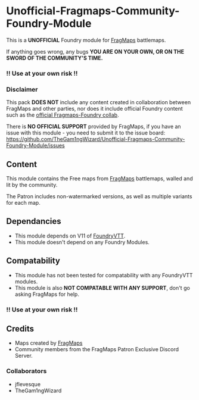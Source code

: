 # Unofficial-Fragmaps-Community-Foundry-Module
This is a **UNOFFICIAL** Foundry module for [FragMaps](https://www.patreon.com/fragmaps) battlemaps.

If anything goes wrong, any bugs **YOU ARE ON YOUR OWN, OR ON THE SWORD OF THE COMMUNITY'S TIME.**
### !! Use at your own risk !!

### Disclaimer
This pack **DOES NOT** include any content created in collaboration between FragMaps and other parties, nor does it include official Foundry content such as the [official Fragmaps-Foundry collab](https://foundryvtt.com/packages/fragmaps-free).

There is **NO OFFICIAL SUPPORT** provided by FragMaps, if you have an issue with this module - you need to submit it to the issue board: https://github.com/TheGam1ngWizard/Unofficial-Fragmaps-Community-Foundry-Module/issues

## Content
This module contains the Free maps from [FragMaps](https://www.patreon.com/fragmaps) battlemaps, walled and lit by the community. 

The Patron includes non-watermarked versions, as well as multiple variants for each map.

## Dependancies
- This module depends on V11 of [FoundryVTT](https://foundryvtt.com/).
- This module doesn't depend on any Foundry Modules.

## Compatability
- This module has not been tested for compatability with any FoundryVTT modules.
- This module is also **NOT COMPATABLE WITH ANY SUPPORT**, don't go asking FragMaps for help.

### !! Use at your own risk !!

## Credits
- Maps created by [FragMaps](https://www.patreon.com/fragmaps)
- Community members from the FragMaps Patron Exclusive Discord Server.

### Collaborators
- jflevesque
- TheGam1ngWizard
